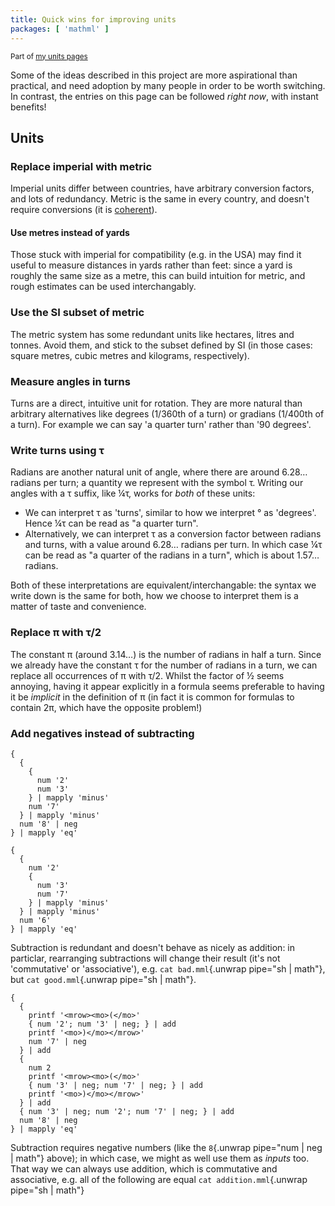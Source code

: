 ```yaml
---
title: Quick wins for improving units
packages: [ 'mathml' ]
---
```


<small>Part of [my units pages](/projects/units)</small>

Some of the ideas described in this project are more aspirational than
practical, and need adoption by many people in order to be worth switching. In
contrast, the entries on this page can be followed *right now*, with instant
benefits!

## Units ##

### Replace imperial with metric ###

Imperial units differ between countries, have arbitrary conversion factors, and
lots of redundancy. Metric is the same in every country, and doesn't require
conversions (it is [coherent](coherence.html)).

#### Use metres instead of yards ####

Those stuck with imperial for compatibility (e.g. in the USA) may find it useful
to measure distances in yards rather than feet: since a yard is roughly the same
size as a metre, this can build intuition for metric, and rough estimates can be
used interchangably.

### Use the SI subset of metric ###

The metric system has some redundant units like hectares, litres and tonnes.
Avoid them, and stick to the subset defined by SI (in those cases: square
metres, cubic metres and kilograms, respectively).

### Measure angles in turns ###

Turns are a direct, intuitive unit for rotation. They are more natural than
arbitrary alternatives like degrees (1/360th of a turn) or gradians (1/400th of
a turn). For example we can say 'a quarter turn' rather than '90 degrees'.

### Write turns using τ ###

Radians are another natural unit of angle, where there are around 6.28… radians
per turn; a quantity we represent with the symbol τ. Writing our angles with a τ
suffix, like ¼τ, works for *both* of these units:

 - We can interpret τ as 'turns', similar to how we interpret ° as 'degrees'.
   Hence ¼τ can be read as "a quarter turn".
 - Alternatively, we can interpret τ as a conversion factor between radians and
   turns, with a value around 6.28… radians per turn. In which case ¼τ can be
   read as "a quarter of the radians in a turn", which is about 1.57… radians.

Both of these interpretations are equivalent/interchangable: the syntax we write
down is the same for both, how we choose to interpret them is a matter of taste
and convenience.

### Replace π with τ/2 ###

The constant π (around 3.14…) is the number of radians in half a turn. Since we
already have the constant τ for the number of radians in a turn, we can replace
all occurrences of π with τ/2. Whilst the factor of ½ seems annoying, having it
appear explicitly in a formula seems preferable to having it be *implicit* in
the definition of π (in fact it is common for formulas to contain 2π, which have
the opposite problem!)

### Add negatives instead of subtracting ###

```{pipe="sh > bad.mml"}
{
  {
    {
      num '2'
      num '3'
    } | mapply 'minus'
    num '7'
  } | mapply 'minus'
  num '8' | neg
} | mapply 'eq'
```

```{pipe="sh > good.mml"}
{
  {
    num '2'
    {
      num '3'
      num '7'
    } | mapply 'minus'
  } | mapply 'minus'
  num '6'
} | mapply 'eq'
```

Subtraction is redundant and doesn't behave as nicely as addition: in particlar,
rearranging subtractions will change their result (it's not 'commutative' or
'associative'), e.g. `cat bad.mml`{.unwrap pipe="sh | math"}, but
`cat good.mml`{.unwrap pipe="sh | math"}.

```{pipe="sh > addition.mml"}
{
  {
    printf '<mrow><mo>(</mo>'
    { num '2'; num '3' | neg; } | add
    printf '<mo>)</mo></mrow>'
    num '7' | neg
  } | add
  {
    num 2
    printf '<mrow><mo>(</mo>'
    { num '3' | neg; num '7' | neg; } | add
    printf '<mo>)</mo></mrow>'
  } | add
  { num '3' | neg; num '2'; num '7' | neg; } | add
  num '8' | neg
} | mapply 'eq'
```

Subtraction requires negative numbers (like the
`8`{.unwrap pipe="num | neg | math"} above); in which case, we might as well use
them as *inputs* too. That way we can always use addition, which is commutative
and associative, e.g. all of the following are equal
`cat addition.mml`{.unwrap pipe="sh | math"}
